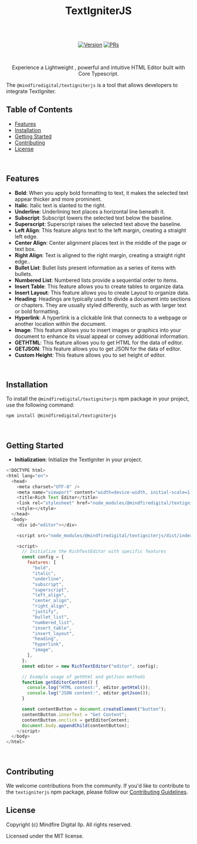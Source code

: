 <h1 align="center">TextIgniterJS</h1><br><br>
<p align="center">
<a href="https://www.npmjs.com/package/@mindfiredigital/textigniterjs"><img src="https://img.shields.io/npm/v/@mindfiredigital/textigniterjs.svg?sanitize=true" alt="Version"></a>
<a href="https://www.npmjs.com/package/@mindfiredigital/textigniterjs"><img src="https://img.shields.io/badge/PRs-welcome-brightgreen.svg" alt="PRs"></a>
</p>

<br>

<p align="center"> Experience a Lightweight , powerful and intuitive HTML Editor built with Core Typescript. </p>

The `@mindfiredigital/textigniterjs` is a tool that allows developers to integrate TextIgniter.
<br>

<p align="center">
  <!-- <img alt="Screenshot of the React Text Igniter" src="https://res.cloudinary.com/dxf1kplcx/image/upload/v1725448061/react-text-igniter-screenshot_c4dq9c.png"\>
</p> -->

<!-- ## Live Demo

Click the button below to open the project on StackBlitz.

<a href="https://stackblitz.com/edit/vitejs-vite-9nstpc?file=src%2Findex.css" target="_blank">
  <img src="https://developer.stackblitz.com/img/open_in_stackblitz.svg" alt="Open in StackBlitz">
</a> -->

## Table of Contents

- [Features](#features)
- [Installation](#installation)
- [Getting Started](#getting-started)
- [Contributing](#contributing)
- [License](#license)

<br>

## Features

- **Bold**: When you apply bold formatting to text, it makes the selected text appear thicker and more prominent.
- **Italic**: Italic text is slanted to the right.
- **Underline**: Underlining text places a horizontal line beneath it.
- **Subscript**: Subscript lowers the selected text below the baseline.
- **Superscript**: Superscript raises the selected text above the baseline.
- **Left Align**: This feature aligns text to the left margin, creating a straight left edge.
- **Center Align**: Center alignment places text in the middle of the page or text box.
- **Right Align**: Text is aligned to the right margin, creating a straight right edge..
- **Bullet List**: Bullet lists present information as a series of items with bullets.
- **Numbered List**: Numbered lists provide a sequential order to items.
- **Insert Table**: This feature allows you to create tables to organize data.
- **Insert Layout**: This feature allows you to create Layout to organize data.
- **Heading**: Headings are typically used to divide a document into sections or chapters. They are usually styled differently, such as with larger text or bold formatting.
- **Hyperlink**: A hyperlink is a clickable link that connects to a webpage or another location within the document.
- **Image**: This feature allows you to insert images or graphics into your document to enhance its visual appeal or convey additional information.
- **GETHTML**: This feature allows you to get HTML for the data of editor.
- **GETJSON**: This feature allows you to get JSON for the data of editor.
- **Custom Height**: This feature allows you to set height of editor.

<br>

## Installation

To install the `@mindfiredigital/textigniterjs` npm package in your project, use the following command:

```bash
npm install @mindfiredigital/textigniterjs
```

<br>

## Getting Started

- **Initialization**: Initialize the TextIgniter in your project.

```javascript
<!DOCTYPE html>
<html lang="en">
  <head>
    <meta charset="UTF-8" />
    <meta name="viewport" content="width=device-width, initial-scale=1.0" />
    <title>Rich Text Editor</title>
    <link rel="stylesheet" href="node_modules/@mindfiredigital/textigniterjs/dist/index.css" />
    <style></style>
  </head>
  <body>
    <div id="editor"></div>

    <script src="node_modules/@mindfiredigital/textigniterjs/dist/index.js"></script>

    <script>
      // Initialize the RichTextEditor with specific features
      const config = {
        features: [
          "bold",
          "italic",
          "underline",
          "subscript",
          "superscript",
          "left_align",
          "center_align",
          "right_align",
          "justify",
          "bullet_list",
          "numbered_list",
          "insert_table",
          "insert_layout",
          "heading",
          "hyperlink",
          "image",
        ],
      };
      const editor = new RichTextEditor("editor", config);

      // Example usage of getHtml and getJson methods
      function getEditorContent() {
        console.log("HTML content:", editor.getHtml());
        console.log("JSON content:", editor.getJson());
      }

      const contentButton = document.createElement("button");
      contentButton.innerText = "Get Content";
      contentButton.onclick = getEditorContent;
      document.body.appendChild(contentButton);
    </script>
  </body>
</html>

```

<br>

## Contributing

We welcome contributions from the community. If you'd like to contribute to the `textigniterjs` npm package, please follow our [Contributing Guidelines](CONTRIBUTING.md).
<br>

## License

Copyright (c) Mindfire Digital llp. All rights reserved.

Licensed under the MIT license.

